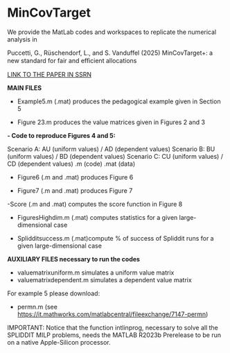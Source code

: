 # MinCovTarget

We provide the MatLab codes and workspaces to replicate the numerical analysis in 

Puccetti, G., Rüschendorf, L., and S. Vanduffel (2025)
MinCovTarget+: a new standard for fair and eﬃcient allocations

[LINK TO THE PAPER IN SSRN](https://ssrn.com/abstract=4456478)

**MAIN FILES**

- Example5.m (.mat) produces the pedagogical example given in Section 5

- Figure 23.m produces the value matrices given in Figures 2 and 3

****- Code to reproduce Figures 4 and 5:****

Scenario A: AU (uniform values) / AD (dependent values)
Scenario B: BU (uniform values) / BD (dependent values)
Scenario C: CU (uniform values) / CD (dependent values)
.m (code) .mat (data)

- Figure6 (.m and .mat) produces Figure 6

- Figure7 (.m and .mat) produces Figure 7

-Score (.m and .mat) computes the score function in Figure 8

- FiguresHighdim.m (.mat) computes statistics for a given large-dimensional case

- Splidditsuccess.m (.mat)compute % of success of Spliddit runs for a given large-dimensional case

**AUXILIARY FILES necessary to run the codes**

- valuematrixuniform.m simulates a uniform value matrix
- valuematrixdependent.m simulates a dependent value matrix

For example 5 please download:
- permn.m (see https://it.mathworks.com/matlabcentral/fileexchange/7147-permn)

IMPORTANT: Notice that the function intlinprog, necessary to solve all the SPLIDDIT MILP problems,
needs the MATLAB R2023b Prerelease to be run on a native Apple-Silicon processor.  
